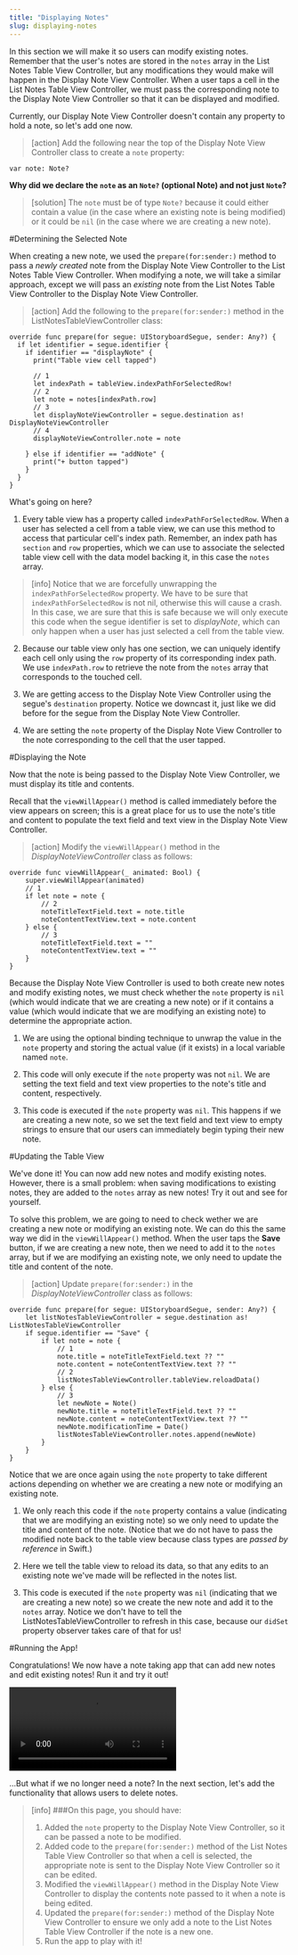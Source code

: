 ```yaml
---
title: "Displaying Notes"
slug: displaying-notes
---
```


In this section we will make it so users can modify existing notes. Remember that the user's notes are stored in the `notes` array in the List Notes Table View Controller, but any modifications they would make will happen in the Display Note View Controller. When a user taps a cell in the List Notes Table View Controller, we must pass the corresponding note to the Display Note View Controller so that it can be displayed and modified.

Currently, our Display Note View Controller doesn't contain any property to hold a note, so let's add one now.

> [action]
Add the following near the top of the Display Note View Controller class to create a `note` property:
>
    var note: Note?

**Why did we declare the `note` as an `Note?` (optional Note) and not just `Note`?**

> [solution]
The `note` must be of type `Note?` because it could either contain a value (in the case where an existing note is being modified) or it could be `nil` (in the case where we are creating a new note).

#Determining the Selected Note

When creating a new note, we used the `prepare(for:sender:)` method to pass a *newly created* note from the Display Note View Controller to the List Notes Table View Controller. When modifying a note, we will take a similar approach, except we will pass an *existing* note from the List Notes Table View Controller to the Display Note View Controller.

> [action]
Add the following to the `prepare(for:sender:)` method in the ListNotesTableViewController class:
>
    override func prepare(for segue: UIStoryboardSegue, sender: Any?) {
      if let identifier = segue.identifier {
        if identifier == "displayNote" {
          print("Table view cell tapped")
>          
          // 1
          let indexPath = tableView.indexPathForSelectedRow!
          // 2
          let note = notes[indexPath.row]
          // 3
          let displayNoteViewController = segue.destination as! DisplayNoteViewController
          // 4
          displayNoteViewController.note = note
>          
        } else if identifier == "addNote" {
          print("+ button tapped")
        }
      }
    }

What's going on here?

1. Every table view has a property called `indexPathForSelectedRow`. When a user has selected a cell from a table view, we can use this method to access that particular cell's index path. Remember, an index path has `section` and `row` properties, which we can use to associate the selected table view cell with the data model backing it, in this case the `notes` array.

> [info]
> Notice that we are forcefully unwrapping the `indexPathForSelectedRow` property. We have to be sure that `indexPathForSelectedRow` is not nil, otherwise this will cause a crash. In this case, we are sure that this is safe because we will only execute this code when the segue identifier is set to *displayNote*, which can only happen when a user has just selected a cell from the table view.

2. Because our table view only has one section, we can uniquely identify each cell only using the `row` property of its corresponding index path. We use `indexPath.row` to retrieve the note from the `notes` array that corresponds to the touched cell.

3. We are getting access to the Display Note View Controller using the segue's `destination` property. Notice we downcast it, just like we did before for the segue from the Display Note View Controller.

4. We are setting the `note` property of the Display Note View Controller to the note corresponding to the cell that the user tapped.

#Displaying the Note

Now that the note is being passed to the Display Note View Controller, we must display its title and contents.

Recall that the `viewWillAppear()` method is called immediately before the view appears on screen; this is a great place for us to use the note's title and content to populate the text field and text view in the Display Note View Controller.

> [action]
Modify the `viewWillAppear()` method in the *DisplayNoteViewController* class as follows:
>
    override func viewWillAppear(_ animated: Bool) {
        super.viewWillAppear(animated)
        // 1
        if let note = note {
            // 2
            noteTitleTextField.text = note.title
            noteContentTextView.text = note.content
        } else {
            // 3
            noteTitleTextField.text = ""
            noteContentTextView.text = ""
        }
    }

Because the Display Note View Controller is used to both create new notes and modify existing notes, we must check whether the `note` property is `nil` (which would indicate that we are creating a new note) or if it contains a value (which would indicate that we are modifying an existing note) to determine the appropriate action.

1. We are using the optional binding technique to unwrap the value in the `note` property and storing the actual value (if it exists) in a local variable named `note`.

2. This code will only execute if the `note` property was not `nil`. We are setting the text field and text view properties to the note's title and content, respectively.

3.  This code is executed if the `note` property was `nil`. This happens if we are creating a new note, so we set the text field and text view to empty strings to ensure that our users can immediately begin typing their new note.

#Updating the Table View

We've done it! You can now add new notes and modify existing notes. However, there is a small problem: when saving modifications to existing notes, they are added to the `notes` array as new notes! Try it out and see for yourself.

To solve this problem, we are going to need to check wether we are creating a new note or modifying an existing note. We can do this the same way we did in the `viewWillAppear()` method. When the user taps the **Save** button, if we are creating a new note, then we need to add it to the `notes` array, but if we are modifying an existing note, we only need to update the title and content of the note.

> [action]
Update `prepare(for:sender:)` in the *DisplayNoteViewController* class as follows:
>
    override func prepare(for segue: UIStoryboardSegue, sender: Any?) {
        let listNotesTableViewController = segue.destination as! ListNotesTableViewController
        if segue.identifier == "Save" {
            if let note = note {
                // 1
                note.title = noteTitleTextField.text ?? ""
                note.content = noteContentTextView.text ?? ""
                // 2
                listNotesTableViewController.tableView.reloadData()
            } else {
                // 3
                let newNote = Note()
                newNote.title = noteTitleTextField.text ?? ""
                newNote.content = noteContentTextView.text ?? ""
                newNote.modificationTime = Date()
                listNotesTableViewController.notes.append(newNote)
            }
        }
    }

Notice that we are once again using the `note` property to take different actions depending on whether we are creating a new note or modifying an existing note.

1. We only reach this code if the `note` property contains a value (indicating that we are modifying an existing note) so we only need to update the title and content of the note. (Notice that we do not have to pass the modified note back to the table view because class types are *passed by reference* in Swift.)

2. Here we tell the table view to reload its data, so that any edits to an existing note we've made will be reflected in the notes list.

3. This code is executed if the `note` property was `nil` (indicating that we are creating a new note) so we create the new note and add it to the `notes` array. Notice we don't have to tell the ListNotesTableViewController to refresh in this case, because our `didSet` property observer takes care of that for us!

#Running the App!

Congratulations! We now have a note taking app that can add new notes and edit existing notes! Run it and try it out!

![ms-video](https://s3.amazonaws.com/mgwu-misc/Make+School+Notes/P09-complete.mp4)

...But what if we no longer need a note? In the next section, let's add the functionality that allows users to delete notes.

>[info]
>###On this page, you should have:
>
>1. Added the `note` property to the Display Note View Controller, so it can be passed a note to be modified.
>2. Added code to the `prepare(for:sender:)` method of the List Notes Table View Controller so that when a cell is selected, the appropriate note is sent to the Display Note View Controller so it can be edited.
>3. Modified the `viewWillAppear()` method in the Display Note View Controller to display the contents note passed to it when a note is being edited.
>4. Updated the `prepare(for:sender:)` method of the Display Note View Controller to ensure we only add a note to the List Notes Table View Controller if the note is a new one.
>5. Run the app to play with it!
